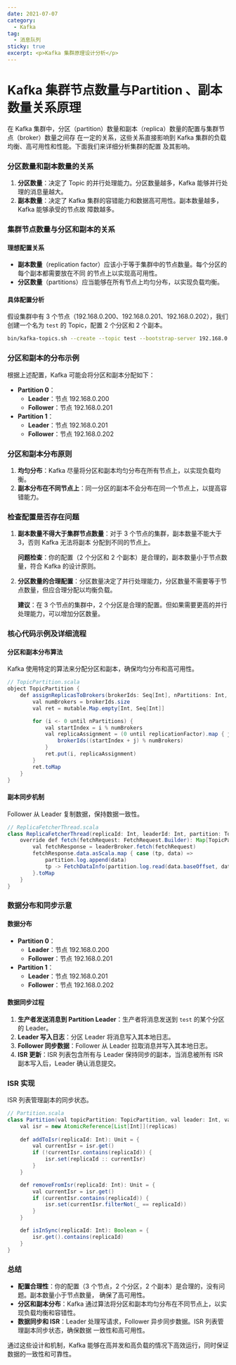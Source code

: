 ```yaml
---
date: 2021-07-07
category:
  - Kafka
tag:
  - 消息队列
sticky: true
excerpt: <p>Kafka 集群原理设计分析</p>
---
```

# Kafka 集群节点数量与Partition 、副本数量关系原理

在 Kafka 集群中，分区（partition）数量和副本（replica）数量的配置与集群节点（broker）数量之间存
在一定的关系，这些关系直接影响到 Kafka 集群的负载均衡、高可用性和性能。下面我们来详细分析集群的配置
及其影响。

### 分区数量和副本数量的关系

1. **分区数量**：决定了 Topic 的并行处理能力。分区数量越多，Kafka 能够并行处理的消息量越大。
2. **副本数量**：决定了 Kafka 集群的容错能力和数据高可用性。副本数量越多，Kafka 能够承受的节点故
障数越多。

### 集群节点数量与分区和副本的关系

#### 理想配置关系

- **副本数量**（replication factor）应该小于等于集群中的节点数量。每个分区的每个副本都需要放在不同
的节点上以实现高可用性。
- **分区数量**（partitions）应当能够在所有节点上均匀分布，以实现负载均衡。

#### 具体配置分析

假设集群中有 3 个节点（192.168.0.200、192.168.0.201、192.168.0.202），我们创建一个名为 `test` 的 
Topic，配置 2 个分区和 2 个副本。

```sh
bin/kafka-topics.sh --create --topic test --bootstrap-server 192.168.0.200:9092 --partitions 2 --replication-factor 2
```

### 分区和副本的分布示例

根据上述配置，Kafka 可能会将分区和副本分配如下：

- **Partition 0**：
  - **Leader**：节点 192.168.0.200
  - **Follower**：节点 192.168.0.201
- **Partition 1**：
  - **Leader**：节点 192.168.0.201
  - **Follower**：节点 192.168.0.202

### 分区和副本分布原则

1. **均匀分布**：Kafka 尽量将分区和副本均匀分布在所有节点上，以实现负载均衡。
2. **副本分布在不同节点上**：同一分区的副本不会分布在同一个节点上，以提高容错能力。

### 检查配置是否存在问题

1. **副本数量不得大于集群节点数量**：对于 3 个节点的集群，副本数量不能大于 3，否则 Kafka 无法将副本
分配到不同的节点上。

   **问题检查**：你的配置（2 个分区和 2 个副本）是合理的，副本数量小于节点数量，符合 Kafka 的设计原则。

2. **分区数量的合理配置**：分区数量决定了并行处理能力，分区数量不需要等于节点数量，但应合理分配以均衡负载。

   **建议**：在 3 个节点的集群中，2 个分区是合理的配置。但如果需要更高的并行处理能力，可以增加分区数量。

### 核心代码示例及详细流程

#### 分区和副本分布算法

Kafka 使用特定的算法来分配分区和副本，确保均匀分布和高可用性。

```java
// TopicPartition.scala
object TopicPartition {
    def assignReplicasToBrokers(brokerIds: Seq[Int], nPartitions: Int, replicationFactor: Int): Map[Int, Seq[Int]] = {
        val numBrokers = brokerIds.size
        val ret = mutable.Map.empty[Int, Seq[Int]]

        for (i <- 0 until nPartitions) {
            val startIndex = i % numBrokers
            val replicaAssignment = (0 until replicationFactor).map { j =>
                brokerIds((startIndex + j) % numBrokers)
            }
            ret.put(i, replicaAssignment)
        }
        ret.toMap
    }
}
```

#### 副本同步机制

Follower 从 Leader 复制数据，保持数据一致性。

```java
// ReplicaFetcherThread.scala
class ReplicaFetcherThread(replicaId: Int, leaderId: Int, partition: TopicPartition) extends AbstractFetcherThread(replicaId, leaderId) {
    override def fetch(fetchRequest: FetchRequest.Builder): Map[TopicPartition, FetchDataInfo] = {
        val fetchResponse = leaderBroker.fetch(fetchRequest)
        fetchResponse.data.asScala.map { case (tp, data) =>
            partition.log.append(data)
            tp -> FetchDataInfo(partition.log.read(data.baseOffset, data.records.sizeInBytes))
        }.toMap
    }
}
```

### 数据分布和同步示意

#### 数据分布

- **Partition 0**：
  - **Leader**：节点 192.168.0.200
  - **Follower**：节点 192.168.0.201
- **Partition 1**：
  - **Leader**：节点 192.168.0.201
  - **Follower**：节点 192.168.0.202

#### 数据同步过程

1. **生产者发送消息到 Partition Leader**：生产者将消息发送到 `test` 的某个分区的 Leader。
2. **Leader 写入日志**：分区 Leader 将消息写入其本地日志。
3. **Follower 同步数据**：Follower 从 Leader 拉取消息并写入其本地日志。
4. **ISR 更新**：ISR 列表包含所有与 Leader 保持同步的副本，当消息被所有 ISR 副本写入后，Leader
 确认消息提交。

### ISR 实现

ISR 列表管理副本的同步状态。

```java
// Partition.scala
class Partition(val topicPartition: TopicPartition, val leader: Int, val replicas: List[Int]) {
    val isr = new AtomicReference[List[Int]](replicas)
    
    def addToIsr(replicaId: Int): Unit = {
        val currentIsr = isr.get()
        if (!currentIsr.contains(replicaId)) {
            isr.set(replicaId :: currentIsr)
        }
    }

    def removeFromIsr(replicaId: Int): Unit = {
        val currentIsr = isr.get()
        if (currentIsr.contains(replicaId)) {
            isr.set(currentIsr.filterNot(_ == replicaId))
        }
    }

    def isInSync(replicaId: Int): Boolean = {
        isr.get().contains(replicaId)
    }
}
```

### 总结

- **配置合理性**：你的配置（3 个节点，2 个分区，2 个副本）是合理的，没有问题。副本数量小于节点数量，
确保了高可用性。
- **分区和副本分布**：Kafka 通过算法将分区和副本均匀分布在不同节点上，以实现负载均衡和容错性。
- **数据同步和 ISR**：Leader 处理写请求，Follower 异步同步数据。ISR 列表管理副本同步状态，确保数据
一致性和高可用性。

通过这些设计和机制，Kafka 能够在高并发和高负载的情况下高效运行，同时保证数据的一致性和可靠性。